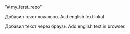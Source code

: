"# my_ferst_repo"

Добавил текст локально. Add english text lokal

Добавил текст через браузе. Add english text in browser.

